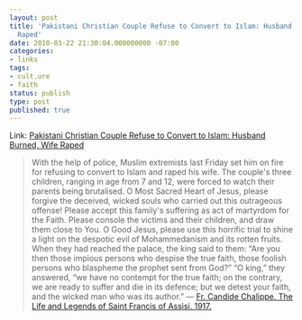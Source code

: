 ```yaml
---
layout: post
title: 'Pakistani Christian Couple Refuse to Convert to Islam: Husband Burned, Wife
  Raped'
date: 2010-03-22 21:30:04.000000000 -07:00
categories:
- links
tags:
- cult.ure
- faith
status: publish
type: post
published: true
---
```

Link: <a href="http://www.catholic.org/international/international_story.php?id=35898">Pakistani Christian Couple Refuse to Convert to Islam: Husband Burned, Wife Raped</a>
> With the help of police, Muslim extremists last Friday set him on fire for refusing to convert to Islam and raped his wife. The couple's three children, ranging in age from 7 and 12, were forced to watch their parents being brutalised.
O Most Sacred Heart of Jesus, please forgive the deceived, wicked souls who carried out this outrageous offense! Please accept this family's suffering as act of martyrdom for the Faith. Please console the victims and their children, and draw them close to You. O Good Jesus, please use this horrific trial to shine a light on the despotic evil of Mohammedanism and its rotten fruits.
> When they had reached the palace, the king said to them: “Are you then those impious persons who despise the true faith, those foolish persons who blaspheme the prophet sent from God?” “O king,” they answered, “we have no contempt for the true faith; on the contrary, we are ready to suffer and die in its defence; but we detest your faith, and the wicked man who was its author.”
&mdash; [Fr. Candide Chalippe. The Life and Legends of Saint Francis of Assisi. 1917.](http://www.gutenberg.org/etext/6367)
